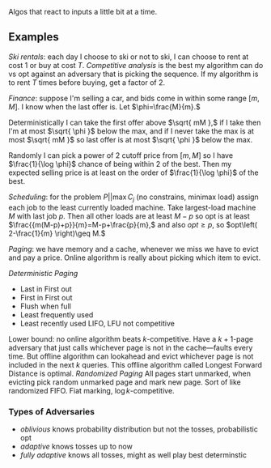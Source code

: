 Algos that react to inputs a little bit at a time.

## Examples
*Ski rentals*: each day I choose to ski or not to ski, I can choose to rent at cost $1$ or buy at cost $T$. *Competitive analysis* is the best my algorithm can do vs opt against an adversary that is picking the sequence. If my algorithm is to rent $T$ times before buying, get a factor of 2.

*Finance*: suppose I'm selling a car, and bids come in within some range $[m,M].$ I know when the last offer is. Let $\phi=\frac{M}{m}.$

Deterministically I can take the first offer above $\sqrt{ mM },$ if I take then I'm at most $\sqrt{ \phi }$ below the max, and if I never take the max is at most $\sqrt{ mM }$ so last offer is at most $\sqrt{ \phi }$ below the max.

Randomly I can pick a power of 2 cutoff price from $[m,M]$ so I have $\frac{1}{\log \phi}$ chance of being within $2$ of the best. Then my expected selling price is at least on the order of $\frac{1}{\log \phi}$ of the best.

*Scheduling*: for the problem $P||\max C_{j}$ (no constrains, minimax load) assign each job to the least currently loaded machine. Take largest-load machine $M_{}$ with last job $p.$ Then all other loads are at least $M_{}-p$ so opt is at least $\frac{{m(M-p)+p}}{m}=M-p+\frac{p}{m},$ and also $opt\geq p,$ so $opt\left( 2-\frac{1}{m} \right)\geq M.$

*Paging*: we have memory and a cache, whenever we miss we have to evict and pay a price. Online algorithm is really about picking which item to evict.

*Deterministic Paging*
- Last in First out
- First in First out
- Flush when full
- Least frequently used
- Least recently used
LIFO, LFU not competitive

Lower bound: no online algorithm beats $k$-competitive. Have a $k+1$-page adversary that just calls whichever page is not in the cache—faults every time. But offline algorithm can lookahead and evict whichever page is not included in the next $k$ queries. This offline algorithm called Longest Forward Distance is optimal.
*Randomized Paging*
All pages start unmarked, when evicting pick random unmarked page and mark new page. Sort of like randomized FIFO. Fiat marking, $\log k$-competitive.

### Types of Adversaries
- *oblivious* knows probability distribution but not the tosses, probabilistic opt
- *adaptive* knows tosses up to now
- *fully adaptive* knows all tosses, might as well play best determinstic 